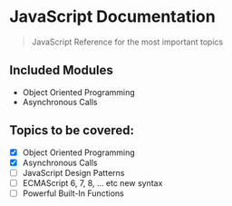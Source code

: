 # JavaScript Documentation

> JavaScript Reference for the most important topics

## Included Modules
- Object Oriented Programming
- Asynchronous Calls


## Topics to be covered:
- [x] Object Oriented Programming
- [x] Asynchronous Calls
- [ ] JavaScript Design Patterns
- [ ] ECMAScript 6, 7, 8, ... etc new syntax
- [ ] Powerful Built-In Functions 
